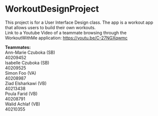 # WorkoutDesignProject
This project is for a User Interface Design class. The app is a workout app that allows users to build their own workouts.  
Link to a Youtube Video of a teammate browsing through the WorkoutWithMe application: https://youtu.be/C-27NGXqwmc 

**Teammates:**  
Ann-Marie Czuboka (SB)  
40209452  
Isabelle Czuboka (SB)  
40209525  
Simon Foo (VA)  
40208987  
Ziad Elsharkawi (VB)  
40213438  
Poula Farid (VB)  
40208791  
Walid Achlaf (VB)  
40210355  
